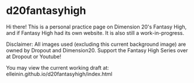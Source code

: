 # d20fantasyhigh

Hi there! This is a personal practice page on Dimension 20's Fantasy High, and if Fantasy High had its own website. It is also still a work-in-progress.

Disclaimer: All images used (excluding this current background image) are owned by Dropout and Dimension20. Support the Fantasy High Series over at Dropout or Youtube!

You may view the current working draft at: elleinin.github.io/d20fantasyhigh/index.html
